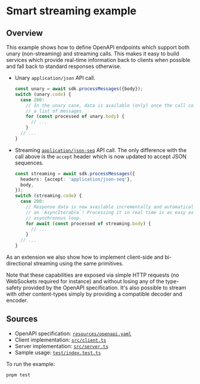 # Smart streaming example

## Overview

This example shows how to define OpenAPI endpoints which support both unary
(non-streaming) and streaming calls. This makes it easy to build services which
provide real-time information back to clients when possible and fall back to
standard responses otherwise.

+ Unary `application/json` API call.

  ```typescript
  const unary = await sdk.processMessages({body});
  switch (unary.code) {
    case 200:
      // In the unary case, data is available (only) once the call completes as
      // a list of messages.
      for (const processed of unary.body) {
        // ...
      }
    // ...
  }
  ```

+ Streaming [`application/json-seq`][json-seq] API call. The only difference
  with the call above is the `accept` header which is now updated to accept JSON
  sequences.

  ```typescript
  const streaming = await sdk.processMessages({
    headers: {accept: 'application/json-seq'},
    body,
  });
  switch (streaming.code) {
    case 200:
      // Response data is now available incrementally and automatically typed as
      // an `AsyncIterable`! Processing it in real time is as easy as using an
      // asynchronous loop.
      for await (const processed of streaming.body) {
        // ...
      }
    // ...
  }
  ```

As an extension we also show how to implement client-side and bi-directional
streaming using the same primitives.

Note that these capabilities are exposed via simple HTTP requests (no WebSockets
required for instance) and without losing any of the type-safety provided by the
OpenAPI specification. It's also possible to stream with other content-types
simply by providing a compatible decoder and encoder.


## Sources

+ OpenAPI specification: [`resources/openapi.yaml`](resources/openapi.yaml)
+ Client implementation: [`src/client.ts`](src/client.ts)
+ Server implementation: [`src/server.ts`](src/server.ts)
+ Sample usage: [`test/index.test.ts`](test/index.test.ts)

To run the example:

```sh
pnpm test
```


[json-seq]: https://datatracker.ietf.org/doc/html/rfc7464
